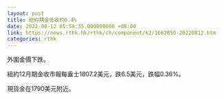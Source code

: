 ```yaml
---
layout: post
title: 紐約期金低收約0.4%
date: 2022-08-12 05:59:35.000000000 +08:00
link: https://news.rthk.hk/rthk/ch/component/k2/1662050-20220812.htm
categories: rthk
---
```


外圍金價下跌。

紐約12月期金收市報每盎士1807.2美元，跌6.5美元，跌幅0.36%。

現貨金在1790美元附近。
